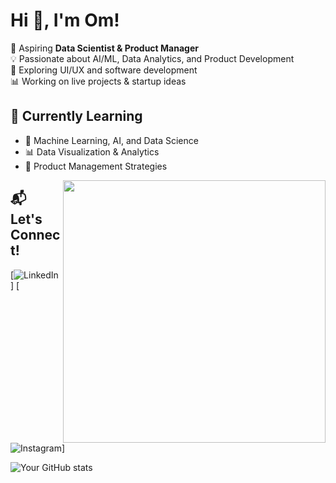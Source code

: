 # Hi 👋, I'm Om!

🚀 Aspiring **Data Scientist & Product Manager**  
💡 Passionate about AI/ML, Data Analytics, and Product Development  
📌 Exploring UI/UX and software development  
📊 Working on live projects & startup ideas  

## 🌱 Currently Learning
- 🧠 Machine Learning, AI, and Data Science
- 📊 Data Visualization & Analytics
- 🎯 Product Management Strategies
<p align="left">
  <img src="https://raw.githubusercontent.com/OmJee210306/om-codes/main/animated_battle_resized.gif" width="420" align="right"> 
</p>



## 📬 Let's Connect!
[![LinkedIn](www.linkedin.com/in/om-jee-185851299)]
[![Instagram](https://www.instagram.com/_omnotfound/)]


![Your GitHub stats](https://github-readme-stats.vercel.app/api?username=om-codes&show_icons=true&theme=dark)

